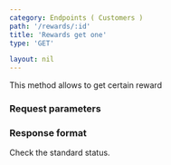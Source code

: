 ```yaml
---
category: Endpoints ( Customers )
path: '/rewards/:id'
title: 'Rewards get one'
type: 'GET'

layout: nil
---
```


This method allows to get certain reward

### Request parameters

### Response format

Check the standard status.